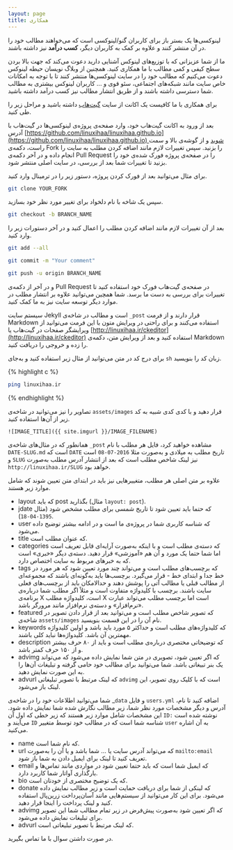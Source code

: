 ```yaml
---
layout: page
title: همکاری
---
```


لینوکسی‌ها یک بستر باز برای کاربران گنو/لینوکسی است که می‌خواهند مطالب خود را در آن منتشر کنند و علاوه بر کمک به کاربران دیگر، **کسب درآمد** نیز داشته باشند.

ما از شما عزیزانی که با توزیع‌های لینوکس آشنایی دارید دعوت می‌کند که جهت بالا بردن سطح کیفی و کمی مطالب با ما همکاری کنید. همچنین از وبلاگ نویسان حیطه لینوکس دعوت می‌کنیم که مطالب خود را در سایت لینوکسی‌ها منتشر کنند تا با توجه به امکانات خاص سایت مانند شبکه‌های اجتماعی، سئو قوی و ... کاربران لینوکس بیشتری به مطالب شما دسترسی داشته باشند و از طریق انتشار مطالب نیز کسب درآمد داشته باشید.

برای همکاری با ما کافیست یک اکانت از سایت [گیت‌هاب](https://github.com) داشته باشید و مراحل زیر را طی کنید.

بعد از ورود به اکانت گیت‌هاب خود، وارد صفحه‌ی پروژه‌ی لینوکسی‌ها در گیت‌هاب با آدرس [https://github.com/linuxihaa/linuxihaa.github.io](https://github.com/linuxihaa/linuxihaa.github.io) شوید و از گوشه‌ی بالا و سمت راست، دکمه‌ی Fork را بزنید. سپس تغییرات لازم مانند اضافه کردن مطلب به سایت را انجام داده و در آخر دکمه‌ی Pull Request را در صفحه‌ی پروژه فورک شده‌ی خود را بزنید تا تغییرات شما بعد از بررسی، در سایت اصلی منتشر شود.

برای مثال می‌توانید بعد از فورک کردن پروژه، دستور زیر را در ترمینال وارد کنید.

```sh
git clone YOUR_FORK
```

سپس یک شاخه با نام دلخواد برای تغییر مورد نظر خود بسازید.

```sh
git checkout -b BRANCH_NAME
```

بعد از آن تغییرات لازم مانند اضافه کردن مطلب را اعمال کنید و در آخر دستورات زیر را وارد کنید.

```sh
git add --all
```

```sh
git commit -m "Your comment"
```

```sh
git push -u origin BRANCH_NAME
```

و در آخر از دکمه‌ی Pull Request در صفحه‌ی گیت‌هاب فورک خود استفاده کنید تا تغییرات برای بررسی به دست ما برسد. شما همچین می‌توانید علاوه بر انتشار مطلب در موارد دیگر توسعه سایت نیز به ما کمک کنید.

سیستم سایت Jekyll است و مطالب در شاخه‌ی `_post` قرار دارند و از فرمت Markdown استفاده می‌کنند و برای راحتی در ویرایش متون با این فرمت می‌توانید از ویرایشگر صفحات در گیت‌هاب یا [http://linuxihaa.ir/ckeditor](http://linuxihaa.ir/ckeditor) استفاده کنید و بعد از ویرایش متن، دکمه‌ی Markdown را زده و خروجی را دریافت کنید.

برای درج کد در متن می‌توانید از مثال زیر استفاده کنید و به‌جای `sh` زبان کد را بنویسید.

{% highlight c %}
```sh
ping linuxihaa.ir
```
{% endhighlight %}

تصاویر را نیز می‌توانید در شاخه‌ی `assets/images` قرار دهید و با کدی کدی شبیه به کد زیر از آن‌ها استفاده کنید.

```
![IMAGE_TITLE]({{ site.imgurl }}/IMAGE_FILENAME)
```

همانطور که در مثال‌های شاخه‌ی `_post` مشاهده خواهید کرد، فایل هر مطلب با نام `DATE-SLUG.md` است که `DATE` تاریخ مطلب به میلادی و به‌صورت مثلا `2016-07-08` است و `SLUG` نیز لینک شاخص مطلب است که بعد از انتشار آدرس مطلب به‌صورت `http://linuxihaa.ir/SLUG` خواهد بود.

علاوه بر متن اصلی هر مطلب، متغییرهایی نیز باید در ابتدای متن تعیین شوند که شامل موارد زیر هستند.

*   layout که باید post بگذارید (مثال `layout: post`).
*   jdate که حتما باید تعیین شود تا تاریخ شمسی برای مطلب مشخص شود (مثال `1395-04-18`).
*   user که شناسه کاربری شما در پروژه‌ی ما است و در ادامه بیشتر توضیح داده می‌شود.
*   title که عنوان مطلب است.
*   categories که دسته‌ی مطلب است و با اینکه به‌صورت آرایه‌ای قابل تعریف است اما شما حتما یک مورد و آن هم «آموزشی» قرار دهید. دسته‌ی دیگر «خبری» است که به خبرهای مربوط به سایت اختصاص دارد.
*   tags که برچسب‌های مطلب است و می‌تواند چند مورد تعیین شود که هر مورد در خط جدا و ابتدای خط - قرار می‌گیرد. برچسب‌ها باید به‌گونه‌ای باشند که مجموعه‌ای از مطالب قبلی یا مطالب آتی را پوشش دهند و حدالامکان باید از برچسب‌های فعلی سایت باشند. برچسب با کلیدواژه متفاوت است و مثلاً اگر مطلب شما درباره‌ی برنامه‌ی X است، کلیدواژه مطلب X است اما برچسب مطلب می‌تواند عبارت «نرم‌افزار» و دسته‌ی نرم‌افزار مانند مرورگر باشد.
* featured که تصویر شاخص مطلب است و می‌توانید بعد از قرار دادن تصویر در شاخه‌ی `assets/images` نام آن را در این قسمت بنویسید.
*   keywords که کلیدواژه‌های مطلب است و حداکثر ۵ مورد باید باشد و اولین کلیدواژه مهمترین آن باشد. کلیدواژه‌ها نباید کلی باشند.
*   description که توضیحاتی مختصری درباره‌ی مطلب است و باید از ۸۰ حرف بیشتر و از ۱۵۰ حرف کمتر باشد.
*   advimg که اگر تعیین شود، تصویری در متن شما نمایش داده می‌شود که می‌تواند یک بنر تبیغاتی باشد. شما می‌توانید برای مطالب خود حامی گرفته و تبلیغات آن‌ها را به این صورت نمایش دهید.
*   advurl که لینک مرتبط با تصویر تبلیغاتی `advimg` است که با کلیک روی تصویر، این لینک باز می‌شود.

شما می‌توانید اطلاعات خود را در شاخه‌ی _`data` و فایل `users.yml` اضافه کنید تا نام، آدرس و دیگر مشخصات مورد نظر شما، زیر مطالب نگارش شده شما نمایش داده شود. این مشخصات شامل موارد زیر هستند که زیر خطی که اول آن `ID:` نوشته شده است می‌آیند و `ID` شناسه شما است که در مطالب خود توسط متغییر `user` به آن اشاره می‌کنید.

*   name که نام شما است.
*   url که می‌تواند آدرس سایت یا ... شما باشد و یا آن را به‌صورت `mailto:email` تعریف کنید تا لینک برای ایمیل دادن به شما باز شود.
*   email که ایمیل شما است که باید حتما تعیین شود در مواردی مانند تماس‌ها و بارگذاری آواتار شما کاربرد دارد.
*   bio که یک توضیح مختصری از خودتان است.
*   donate که لینکی از شما برای دریافت حمایت است و زیر مطالب نمایش داده می‌شود. برای این کار می‌توانید از سیستم‌هایی مانند آسان‌پرداخت زرین‌پال استفاده کنید و لینک پرداخت را اینجا قرار دهید.
*   advimg که اگر تعیین شود به‌صورت پیش‌فرض در زیر تمام مطالب شما این تصویر برای تبلیغات نمایش داده می‌شود.
*   advurl که لینک مرتبط با تصویر تبلیغاتی است.

در صورت داشتن سوال با ما تماس بگیرید.